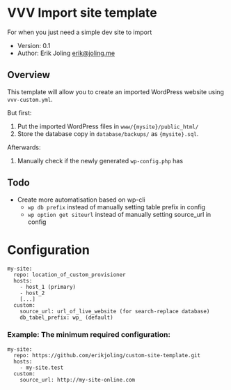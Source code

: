# VVV Import site template
For when you just need a simple dev site to import

- Version: 0.1
- Author: Erik Joling <erik@joling.me>

## Overview
This template will allow you to create an imported WordPress website using `vvv-custom.yml`. 

But first:
1. Put the imported WordPress files in `www/{mysite}/public_html/`
2. Store the database copy in `database/backups/` as `{mysite}.sql`. 

Afterwards:
1. Manually check if the newly generated `wp-config.php` has 

## Todo
- Create more automatisation based on wp-cli
  - `wp db prefix` instead of manually setting table prefix in config
  - `wp option get siteurl` instead of manually setting source_url in config

# Configuration

```
my-site:
  repo: location_of_custom_provisioner
  hosts:
    - host_1 (primary)
    - host_2
    [...]
  custom:
    source_url: url_of_live_website (for search-replace database)
    db_tabel_prefix: wp_ (default)

```

### Example: The minimum required configuration:

```
my-site:
  repo: https://github.com/erikjoling/custom-site-template.git
  hosts:
    - my-site.test
  custom:
    source_url: http://my-site-online.com
```

